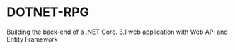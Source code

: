 # DOTNET-RPG
Building the back-end of a .NET Core. 3.1 web application with Web API and Entity Framework
